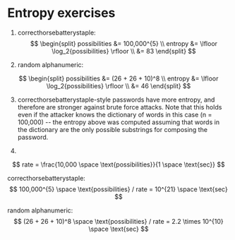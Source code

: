 # Entropy exercises

<!-- You can render the Markdown and LaTeX together with a program such as Typora. -->

1. correcthorsebatterystaple:
$$
\begin{split}
possibilities &= 100,000^{5} \\
entropy &= \lfloor \log_2{possibilities} \rfloor \\
&= 83
\end{split}
$$

2. random alphanumeric:

$$
\begin{split}
possibilities &= (26 + 26 + 10)^8 \\
entropy &= \lfloor \log_2{possibilities} \rfloor \\
&= 46
\end{split}
$$

3. correcthorsebatterystaple-style passwords have more entropy, and therefore are stronger against brute force attacks.  Note that this holds even if the attacker knows the dictionary of words in this case (n = 100,000) -- the entropy above was computed assuming that words in the dictionary are the only possible substrings for composing the password.

4.
$$
rate = \frac{10,000 \space \text{possibilities}}{1 \space \text{sec}}
$$


correcthorsebatterystaple:
$$
100,000^{5} \space \text{possibilities} / rate = 10^{21} \space \text{sec}
$$

random alphanumeric:
$$
(26 + 26 + 10)^8 \space \text{possibilities} / rate = 2.2 \times 10^{10} \space \text{sec}
$$

